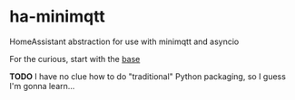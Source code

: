 # ha-minimqtt
HomeAssistant abstraction for use with minimqtt and asyncio

For the curious, start with the [base](ha-minimqtt/base.py)

**TODO** I have no clue how to do "traditional" Python packaging, so I guess I'm gonna learn...
